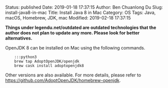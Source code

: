 Status: published
Date: 2019-01-18 17:37:15
Author: Ben Chuanlong Du
Slug: install-java8-in-mac
Title: Install Java 8 in Mac 
Category: OS
Tags: Java, macOS, Homebrew, JDK, mac
Modified: 2019-02-18 17:37:15

**Things under legendu.net/outdated are outdated technologies that the author does not plan to update any more. Please look for better alternatives.**

OpenJDK 8 can be installed on Mac using the following commands.

        :::python3
        brew tap AdoptOpenJDK/openjdk
        brew cask install adoptopenjdk8

Other versions are also available.
For more details,
please refer to 
https://github.com/AdoptOpenJDK/homebrew-openjdk.

